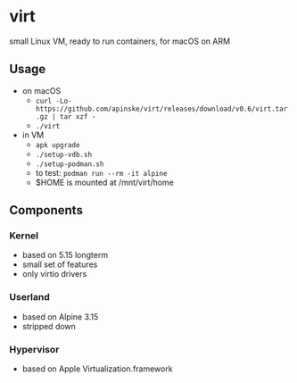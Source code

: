 # virt
small Linux VM, ready to run containers, for macOS on ARM

## Usage
* on macOS
  * `curl -Lo- https://github.com/apinske/virt/releases/download/v0.6/virt.tar.gz | tar xzf -`
  * `./virt`
* in VM
  * `apk upgrade`
  * `./setup-vdb.sh`
  * `./setup-podman.sh`
  * to test: `podman run --rm -it alpine`
  * $HOME is mounted at /mnt/virt/home

## Components
### Kernel
* based on 5.15 longterm
* small set of features
* only virtio drivers

### Userland
* based on Alpine 3.15
* stripped down

### Hypervisor
* based on Apple Virtualization.framework
